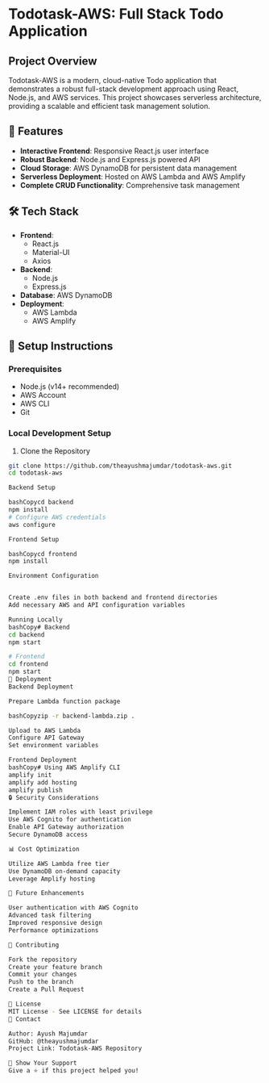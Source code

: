 # Todotask-AWS: Full Stack Todo Application

## Project Overview
Todotask-AWS is a modern, cloud-native Todo application that demonstrates a robust full-stack development approach using React, Node.js, and AWS services. This project showcases serverless architecture, providing a scalable and efficient task management solution.

## 🚀 Features
- **Interactive Frontend**: Responsive React.js user interface
- **Robust Backend**: Node.js and Express.js powered API
- **Cloud Storage**: AWS DynamoDB for persistent data management
- **Serverless Deployment**: Hosted on AWS Lambda and AWS Amplify
- **Complete CRUD Functionality**: Comprehensive task management

## 🛠 Tech Stack
- **Frontend**: 
  - React.js
  - Material-UI
  - Axios
- **Backend**: 
  - Node.js
  - Express.js
- **Database**: AWS DynamoDB
- **Deployment**: 
  - AWS Lambda
  - AWS Amplify

## 🔧 Setup Instructions

### Prerequisites
- Node.js (v14+ recommended)
- AWS Account
- AWS CLI
- Git

### Local Development Setup

1. Clone the Repository
```bash
git clone https://github.com/theayushmajumdar/todotask-aws.git
cd todotask-aws

Backend Setup

bashCopycd backend
npm install
# Configure AWS credentials
aws configure

Frontend Setup

bashCopycd frontend
npm install

Environment Configuration


Create .env files in both backend and frontend directories
Add necessary AWS and API configuration variables

Running Locally
bashCopy# Backend
cd backend
npm start

# Frontend
cd frontend
npm start
🚢 Deployment
Backend Deployment

Prepare Lambda function package

bashCopyzip -r backend-lambda.zip .

Upload to AWS Lambda
Configure API Gateway
Set environment variables

Frontend Deployment
bashCopy# Using AWS Amplify CLI
amplify init
amplify add hosting
amplify publish
🔒 Security Considerations

Implement IAM roles with least privilege
Use AWS Cognito for authentication
Enable API Gateway authorization
Secure DynamoDB access

📊 Cost Optimization

Utilize AWS Lambda free tier
Use DynamoDB on-demand capacity
Leverage Amplify hosting

🚀 Future Enhancements

User authentication with AWS Cognito
Advanced task filtering
Improved responsive design
Performance optimizations

🤝 Contributing

Fork the repository
Create your feature branch
Commit your changes
Push to the branch
Create a Pull Request

📜 License
MIT License - See LICENSE for details
📧 Contact

Author: Ayush Majumdar
GitHub: @theayushmajumdar
Project Link: Todotask-AWS Repository

🌟 Show Your Support
Give a ⭐️ if this project helped you!
